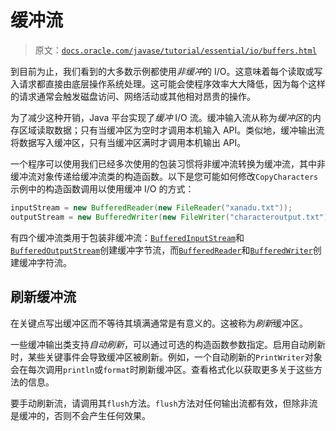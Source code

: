 # 缓冲流

> 原文：[`docs.oracle.com/javase/tutorial/essential/io/buffers.html`](https://docs.oracle.com/javase/tutorial/essential/io/buffers.html)

到目前为止，我们看到的大多数示例都使用*非缓冲*的 I/O。这意味着每个读取或写入请求都直接由底层操作系统处理。这可能会使程序效率大大降低，因为每个这样的请求通常会触发磁盘访问、网络活动或其他相对昂贵的操作。

为了减少这种开销，Java 平台实现了*缓冲* I/O 流。缓冲输入流从称为*缓冲区*的内存区域读取数据；只有当缓冲区为空时才调用本机输入 API。类似地，缓冲输出流将数据写入缓冲区，只有当缓冲区满时才调用本机输出 API。

一个程序可以使用我们已经多次使用的包装习惯将非缓冲流转换为缓冲流，其中非缓冲流对象传递给缓冲流类的构造函数。以下是您可能如何修改`CopyCharacters`示例中的构造函数调用以使用缓冲 I/O 的方式：

```java
inputStream = new BufferedReader(new FileReader("xanadu.txt"));
outputStream = new BufferedWriter(new FileWriter("characteroutput.txt"));

```

有四个缓冲流类用于包装非缓冲流：[`BufferedInputStream`](https://docs.oracle.com/javase/8/docs/api/java/io/BufferedInputStream.html)和[`BufferedOutputStream`](https://docs.oracle.com/javase/8/docs/api/java/io/BufferedOutputStream.html)创建缓冲字节流，而[`BufferedReader`](https://docs.oracle.com/javase/8/docs/api/java/io/BufferedReader.html)和[`BufferedWriter`](https://docs.oracle.com/javase/8/docs/api/java/io/BufferedWriter.html)创建缓冲字符流。

## 刷新缓冲流

在关键点写出缓冲区而不等待其填满通常是有意义的。这被称为*刷新*缓冲区。

一些缓冲输出类支持*自动刷新*，可以通过可选的构造函数参数指定。启用自动刷新时，某些关键事件会导致缓冲区被刷新。例如，一个自动刷新的`PrintWriter`对象会在每次调用`println`或`format`时刷新缓冲区。查看格式化以获取更多关于这些方法的信息。

要手动刷新流，请调用其`flush`方法。`flush`方法对任何输出流都有效，但除非流是缓冲的，否则不会产生任何效果。
